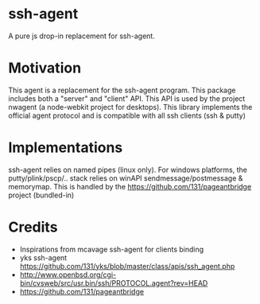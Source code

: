 # ssh-agent
A pure js drop-in replacement for ssh-agent.


# Motivation
This agent is a replacement for the ssh-agent program. This package includes both a "server" and "client" API.
This API is used by the project nwagent (a node-webkit project for desktops).
This library implements the official agent protocol and is compatible with all ssh clients (ssh & putty)


# Implementations
ssh-agent relies on named pipes (linux only). For windows platforms, the putty/plink/pscp/.. stack relies on winAPI sendmessage/postmessage & memorymap. This is handled by the https://github.com/131/pageantbridge project (bundled-in)



# Credits
* Inspirations from mcavage ssh-agent for clients binding
* yks ssh-agent https://github.com/131/yks/blob/master/class/apis/ssh_agent.php
* http://www.openbsd.org/cgi-bin/cvsweb/src/usr.bin/ssh/PROTOCOL.agent?rev=HEAD
* https://github.com/131/pageantbridge
